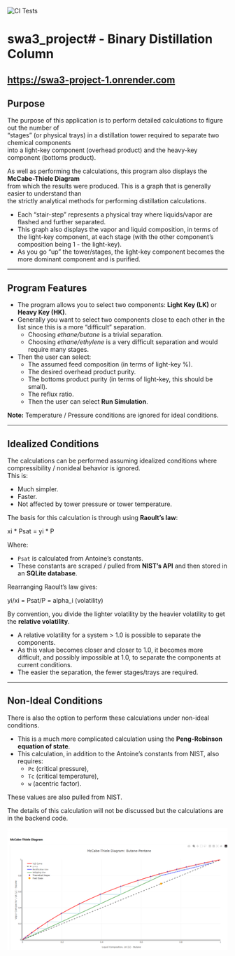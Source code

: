 ![CI Tests](https://github.com/lsiver/swa3_project/workflows/CI%20Tests/badge.svg)
# swa3_project# - Binary Distillation Column
## https://swa3-project-1.onrender.com

## Purpose

The purpose of this application is to perform detailed calculations to figure out the number of  
“stages” (or physical trays) in a distillation tower required to separate two chemical components  
into a light-key component (overhead product) and the heavy-key component (bottoms product).  

As well as performing the calculations, this program also displays the **McCabe-Thiele Diagram**  
from which the results were produced. This is a graph that is generally easier to understand than  
the strictly analytical methods for performing distillation calculations.  

- Each “stair-step” represents a physical tray where liquids/vapor are flashed and further separated.  
- This graph also displays the vapor and liquid composition, in terms of the light-key component, at each stage (with the other component’s composition being 1 - the light-key).  
- As you go “up” the tower/stages, the light-key component becomes the more dominant component and is purified.  

---

## Program Features

- The program allows you to select two components: **Light Key (LK)** or **Heavy Key (HK)**.  
- Generally you want to select two components close to each other in the list since this is a more “difficult” separation.  
  - Choosing *ethane/butane* is a trivial separation.  
  - Choosing *ethane/ethylene* is a very difficult separation and would require many stages.  
- Then the user can select:  
  - The assumed feed composition (in terms of light-key %).  
  - The desired overhead product purity.  
  - The bottoms product purity (in terms of light-key, this should be small).  
  - The reflux ratio.  
  - Then the user can select **Run Simulation**.  

**Note:** Temperature / Pressure conditions are ignored for ideal conditions.  

---

## Idealized Conditions

The calculations can be performed assuming idealized conditions where compressibility / nonideal behavior is ignored.  
This is:  

- Much simpler.  
- Faster.  
- Not affected by tower pressure or tower temperature.  

The basis for this calculation is through using **Raoult’s law**:  

xi * Psat = yi * P

Where:  
- `Psat` is calculated from Antoine’s constants.  
- These constants are scraped / pulled from **NIST’s API** and then stored in an **SQLite database**.  

Rearranging Raoult’s law gives:  

yi/xi = Psat/P = alpha_i (volatility)


By convention, you divide the lighter volatility by the heavier volatility to get the **relative volatility**.  

- A relative volatility for a system > 1.0 is possible to separate the components.  
- As this value becomes closer and closer to 1.0, it becomes more difficult, and possibly impossible at 1.0, to separate the components at current conditions.  
- The easier the separation, the fewer stages/trays are required.  

---

## Non-Ideal Conditions

There is also the option to perform these calculations under non-ideal conditions.  

- This is a much more complicated calculation using the **Peng-Robinson equation of state**.  
- This calculation, in addition to the Antoine’s constants from NIST, also requires:  
  - `Pc` (critical pressure),  
  - `Tc` (critical temperature),  
  - `w` (acentric factor).  

These values are also pulled from NIST.  

The details of this calculation will not be discussed but the calculations are in the backend code.  

![Screenshot](MccabeThiele.png)





